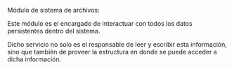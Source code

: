 Módulo de sistema de archivos:

Este módulo es el encargado de interactuar con todos los datos persistentes dentro del sistema. 

Dicho servicio no solo es el responsable de leer y escribir esta información, sino que también de proveer la estructura en donde se puede acceder a dicha información.
